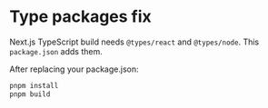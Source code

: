 # Type packages fix

Next.js TypeScript build needs `@types/react` and `@types/node`. This `package.json` adds them.

After replacing your package.json:
```bash
pnpm install
pnpm build
```